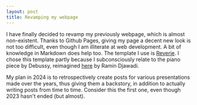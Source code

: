 ```yaml
---
layout: post
title: Revamping my webpage
---
```


I have finally decided to revamp my previously webpage, which is almost non-existent. Thanks to Github Pages, giving my page a decent new look is not too difficult, even though I am illiterate at web development. A bit of knowledge in Markdown does help too. The template I use is [Reverie](https://reverie.pages.dev/). I chose this template partly because I subconsciously relate to the piano piece by Debussy, reimagined [here](https://www.youtube.com/watch?v=XuNP1Fqm4Sg) by Ramin Djawadi.

My plan in 2024 is to retrospectively create posts for various presentations made over the years, thus giving them a backstory, in addition to actually writing posts from time to time. Consider this the first one, even though 2023 hasn't ended (but almost).